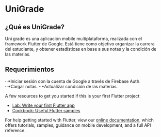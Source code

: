 # UniGrade

## ¿Qué es UniGrade?

Uni grade es una aplicación mobile multiplataforma, realizada con el framework Flutter de Google. Está tiene como objetivo organizar la carrera del estudiante, y obtener estadísticas en base a sus notas y la condición de las materias.

## Requerimientos

⋅⋅*Iniciar sesión con la cuenta de Google a través de Firebase Auth.
⋅⋅*Cargar notas.
⋅⋅*Actualizar condición de las materias.


A few resources to get you started if this is your first Flutter project:

- [Lab: Write your first Flutter app](https://flutter.dev/docs/get-started/codelab)
- [Cookbook: Useful Flutter samples](https://flutter.dev/docs/cookbook)

For help getting started with Flutter, view our
[online documentation](https://flutter.dev/docs), which offers tutorials,
samples, guidance on mobile development, and a full API reference.
